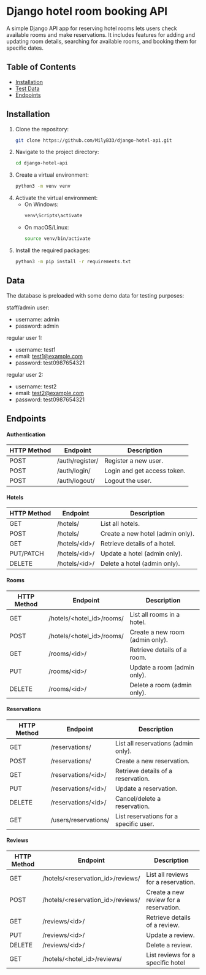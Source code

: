 # Django hotel room booking API

A simple Django API app for reserving hotel rooms lets users check available rooms and make reservations. It includes features for adding and updating room details, searching for available rooms, and booking them for specific dates.

## Table of Contents

- [Installation](#installation)
- [Test Data](#data)
- [Endpoints](#endpoints)

## Installation

1. Clone the repository:
   ```bash
   git clone https://github.com/MilyB33/django-hotel-api.git
   ```
2. Navigate to the project directory:
   ```bash
   cd django-hotel-api
   ```
3. Create a virtual environment:
   ```bash
   python3 -m venv venv
   ```
4. Activate the virtual environment:
   - On Windows:
     ```bash
     venv\Scripts\activate
     ```
   - On macOS/Linux:
     ```bash
     source venv/bin/activate
     ```
5. Install the required packages:
   ```bash
   python3 -m pip install -r requirements.txt
   ```

## Data

The database is preloaded with some demo data for testing purposes:

staff/admin user:

- username: admin
- password: admin

regular user 1:

- username: test1
- email: test1@example.com
- password: test0987654321

regular user 2:

- username: test2
- email: test2@example.com
- password: test0987654321

## Endpoints

#### Authentication

| HTTP Method | Endpoint        | Description                 |
| ----------- | --------------- | --------------------------- |
| POST        | /auth/register/ | Register a new user.        |
| POST        | /auth/login/    | Login and get access token. |
| POST        | /auth/logout/   | Logout the user.            |

#### Hotels

| HTTP Method | Endpoint       | Description                      |
| ----------- | -------------- | -------------------------------- |
| GET         | /hotels/       | List all hotels.                 |
| POST        | /hotels/       | Create a new hotel (admin only). |
| GET         | /hotels/\<id>/ | Retrieve details of a hotel.     |
| PUT/PATCH   | /hotels/\<id>/ | Update a hotel (admin only).     |
| DELETE      | /hotels/\<id>/ | Delete a hotel (admin only).     |

#### Rooms

| HTTP Method | Endpoint                  | Description                     |
| ----------- | ------------------------- | ------------------------------- |
| GET         | /hotels/<hotel_id>/rooms/ | List all rooms in a hotel.      |
| POST        | /hotels/<hotel_id>/rooms/ | Create a new room (admin only). |
| GET         | /rooms/\<id>/             | Retrieve details of a room.     |
| PUT         | /rooms/\<id>/             | Update a room (admin only).     |
| DELETE      | /rooms/\<id>/             | Delete a room (admin only).     |

#### Reservations

| HTTP Method | Endpoint             | Description                            |
| ----------- | -------------------- | -------------------------------------- |
| GET         | /reservations/       | List all reservations (admin only).    |
| POST        | /reservations/       | Create a new reservation.              |
| GET         | /reservations/\<id>/ | Retrieve details of a reservation.     |
| PUT         | /reservations/\<id>/ | Update a reservation.                  |
| DELETE      | /reservations/\<id>/ | Cancel/delete a reservation.           |
| GET         | /users/reservations/ | List reservations for a specific user. |

#### Reviews

| HTTP Method | Endpoint                          | Description                            |
| ----------- | --------------------------------- | -------------------------------------- |
| GET         | /hotels/<reservation_id>/reviews/ | List all reviews for a reservation.    |
| POST        | /hotels/<reservation_id>/reviews/ | Create a new review for a reservation. |
| GET         | /reviews/\<id>/                   | Retrieve details of a review.          |
| PUT         | /reviews/\<id>/                   | Update a review.                       |
| DELETE      | /reviews/\<id>/                   | Delete a review.                       |
| GET         | /hotels/<hotel_id>/reviews/       | List reviews for a specific hotel      |

